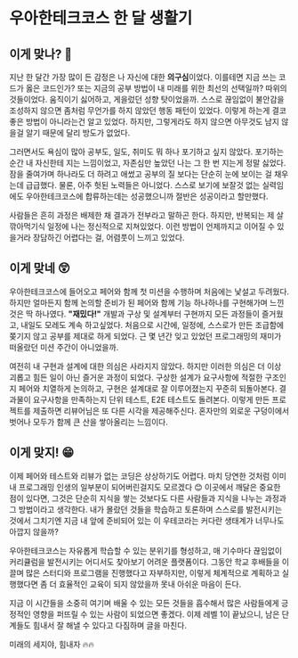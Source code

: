 # 우아한테크코스 한 달 생활기

## 이게 맞나? 🤔
지난 한 달간 가장 많이 든 감정은 나 자신에 대한 **의구심**이었다. 이를테면 지금 쓰는 코드가 옳은 코드인가? 또는 지금의 공부 방법이 내 미래를 위한 최선의 선택일까? 따위의 것들이었다.
움직이기 싫어하고, 게을렀던 성향 탓이었을까. 스스로 끊임없이 불안감을 조성하지 않으면 좀처럼 무언가를 하지 않았던 행동 패턴이 있었다.
이렇게 하는게 결코 좋은 방법이 아니라는건 알고 있었다. 하지만, 그렇게라도 하지 않으면 아무것도 남지 않을걸 알기 때문에 달리 방도가 없었다.

그러면서도 욕심이 많아 공부도, 일도, 취미도 뭐 하나 포기하고 싶지 않았다. 포기하는 순간 내 자신한테 지는 느낌이었고, 자존심만 높았던 나는 그 한 번 지는게 정말 싫었다.
잠을 줄여가며 하나라도 더 하려고 애썼고 공부의 질 보다는 단순히 눈에 보이는 걸 채우는데 급급했다. 물론, 아주 헛된 노력들은 아니었다.
스스로 보기에 보잘것 없는 실력임에도 우아한테크코스에 합류하는데는 성공했으니까 절반은 성공이라고 할만했다.

사람들은 흔히 과정은 배제한 채 결과가 전부라고 말하곤 한다. 하지만, 반복되는 제 살 깎아먹기식 일정에 나는 정신적으로 지쳐있었다.
이런 방법이 언제까지고 이어질 수 있을거라 장담하긴 어렵다는 걸, 어렴풋이 느끼고 있었다.


## 이게 맞네 😲
우아한테크코스에 들어오고 페어와 함께 첫 미션을 수행하며 처음에는 낯설고 두려웠다. 하지만 얼마든지 함께 논의할 준비가 된 페어와 함께 기능 하나하나를 구현해가며 느낀 것은 딱 하나였다.
**"재밌다!"** 개발과 구상 및 설계부터 구현까지 모든 과정들이 즐거웠고, 내일도 모레도 계속 하고싶었다. 처음으로 시간에, 일정에, 스스로가 만든 조급함에 쫒기지 않고 공부를 제대로 하게 되었다.
근 몇 년간 잊고 있었던 프로그래밍의 재미가 떠올랐던 미션 주간이 아니었을까.

여전히 내 구현과 설계에 대한 의심은 사라지지 않았다. 하지만 이러한 의심은 더 이상 괴롭고 힘든 일이 아닌 즐거운 과정이 되었다.
구상한 설계가 요구사항에 적절한 구조인지 페어와 치열하게 논의하고, 구현은 설계대로 잘 이루어졌는지 꾸준히 되돌아본다.
결과물이 요구사항을 만족하는지 단위 테스트, E2E 테스트도 돌려본다. 이렇게 만든 프로젝트를 제출하면 리뷰어님은 또 다른 시각을 제공해주신다.
혼자만의 외로운 구덩이에서 벗어나 모두가 함께 큰 산을 쌓아올리는 느낌이다.


## 이게 맞지! 😁

이제 페어와 테스트와 리뷰가 없는 코딩은 상상하기도 어렵다. 마치 당연한 것처럼 이미 내 프로그래밍 인생의 일부분이 되어버린걸지도 모르겠다 😊
이곳에서 깨달은 중요한 점이 있다면, 그것은 단순히 지식을 쌓는 것보다도 다른 사람들과 지식을 나누는 과정과 그 방법이라고 생각한다. 
내가 몰랐던 것들을 학습하고 토론하며 스스로를 발전시키는 것에서 그치기엔 지금 내 앞에 준비되어 있는 이 우테코라는 커다란 생태계가 너무나도 아깝지 않을까?

우아한테크코스는 자유롭게 학습할 수 있는 분위기를 형성하고, 매 기수마다 끊임없이 커리큘럼을 발전시키는 어디서도 찾아보기 어려운 플랫폼이다.
그동안 학교 후배들을 이끌며 많은 스터디와 프로그램을 진행했다고 자부하지만, 이렇게 체계적으로 계획하고 실행했다면 좀 더 효율적인 교육이 되지 않았을까 못내 아쉬운 마음이 든다.

지금 이 시간들을 소중히 여기며 배울 수 있는 모든 것들을 흡수해서 많은 사람들에게 긍정적인 영향을 퍼뜨릴 수 있는 사람이 되었으면 좋겠다.
이제 레벨 1이 끝났으니, 남은 단계들도 힘내서 잘 해낼 수 있다고 다짐하며 글을 마친다.


미래의 세지야, 힘내자 🔥🔥
